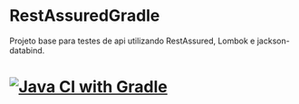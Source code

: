 # RestAssuredGradle
Projeto base para testes de api utilizando RestAssured, Lombok e jackson-databind.
# [![Java CI with Gradle](https://github.com/Deamgaudencioramos/RestAssuredGradle/actions/workflows/gradle.yml/badge.svg)](https://github.com/Deamgaudencioramos/RestAssuredGradle/actions/workflows/gradle.yml)
